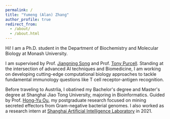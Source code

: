 ```yaml
---
permalink: /
title: "Yumeng (Alan) Zhang"
author_profile: true
redirect_from: 
  - /about/
  - /about.html
---
```

Hi! I am a Ph.D. student in the Department of Biochemistry and Molecular Biology at Monash University.

I am supervised by Prof. [Jiangning Song](https://research.monash.edu/en/persons/jiangning-song) and Prof. [Tony Purcell](https://research.monash.edu/en/persons/anthony-purcell). Standing at the intersection of advanced AI techniques and Biomedicine, I am working on developing cutting-edge computational biology approaches to  tackle fundamental immunology questions like T cell receptor-antigen recognition.

Before traveling to Austrlia, I obatined my Bachelor's degree and Master's degree at Shanghai Jiao Tong University, majoring in Bioinformatics. Guided by Prof. [Hong-Yu Ou](https://bioinfo-mml.sjtu.edu.cn/), my postgraduate research focused on mining secreted effectors from Gram-negative bacterial genomes. I also worked as a research intern at [Shanghai Artificial Intelligence Laboratory]() in 2021.
